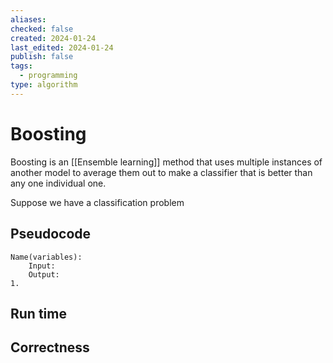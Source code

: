 ```yaml
---
aliases: 
checked: false
created: 2024-01-24
last_edited: 2024-01-24
publish: false
tags:
  - programming
type: algorithm
---
```

# Boosting

Boosting is an [[Ensemble learning]] method that uses multiple instances of another model to average them out to make a classifier that is better than any one individual one.

Suppose we have a classification problem 

## Pseudocode

```pseudocode
Name(variables):
	Input:
	Output:
1. 
```

## Run time



## Correctness

